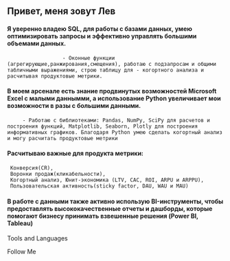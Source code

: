 ## Привет, меня зовут Лев

#### Я уверенно владею SQL, для работы с базами данных, умею оптимизировать запросы и эффективно управлять большими объемами данных.
                      - Оконные функции (агрегирующие,ранжирования,смещения), работаю с подзапросам и общими табличными выражениями, строю таблицу для - когортного анализа и расчитывая продуктовые метрики.

#### В моем арсенале есть знание продвинутых возможностей Microsoft Excel с малыми даннымми, а использование Python увеличивает мои возможности в разы с большими данными. 
         - Работаю с библиотеками: Pandas, NumPy, SciPy для расчетов и построения функций, Matplotlib, Seaborn, Plotly для построения информативных графиков. Благодаря Python умею сделать когортный анализ и могу расчитать продуктовые метрики

#### Расчитываю важные для продукта метрики: 
     Конверсия(CR), 
     Воронки продаж(кликабельности),
     Когортный анализ, Юнит-экономика (LTV, CAC, ROI, ARPU и ARPPU),
     Пользовательская активность(sticky factor, DAU, WAU и MAU)

#### В работе с данными также активно использую BI-инструменты, чтобы предоставлять высококачественные отчеты и дашборды, которые помогают бизнесу принимать взвешенные решения (Power BI, Tableau)


Tools and Languages


Follow Me
